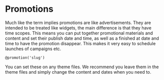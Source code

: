 # Promotions

Much like the term implies promotions are like advertisements. They are intended to be treated like widgets, the main difference is that they have time scopes. This means you can put together promotional materials and content and set their publish date and time, as well as a finished at date and time to have the promotion disappear. This makes it very easy to schedule launches of campaigns etc.

```
@promotion('slug')
```

You can set these on any theme files. We recommend you leave them in the theme files and simply change the content and dates when you need to.